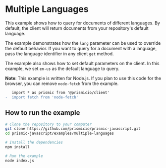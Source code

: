 # Multiple Languages

This example shows how to query for documents of different languages. By
default, the client will return documents from your repository's default
language.

The example demonstrates how the `lang` parameter can be used to override the
default behavior. If you want to query for a document with a language, pass the
language identifier in any client `get` method.

The example also shows how to set default parameters on the client. In this
example, we set `en-us` as the default language to query.

**Note**: This example is written for Node.js. If you plan to use this code for
the browser, you can remove `node-fetch` from the example.

```diff
   import * as prismic from '@prismicio/client'
-  import fetch from 'node-fetch'
```

## How to run the example

```sh
# Clone the repository to your computer
git clone https://github.com/prismicio/prismic-javascript.git
cd prismic-javascript/examples/multiple-languages

# Install the dependencies
npm install

# Run the example
node index.js
```
